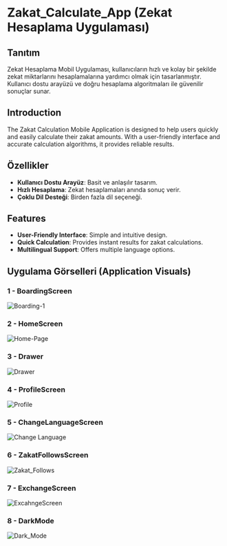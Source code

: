 # Zakat_Calculate_App (Zekat Hesaplama Uygulaması)

## Tanıtım

Zekat Hesaplama Mobil Uygulaması, kullanıcıların hızlı ve kolay bir şekilde zekat miktarlarını hesaplamalarına yardımcı olmak için tasarlanmıştır. Kullanıcı dostu arayüzü ve doğru hesaplama algoritmaları ile güvenilir sonuçlar sunar.
## Introduction
The Zakat Calculation Mobile Application is designed to help users quickly and easily calculate their zakat amounts. With a user-friendly interface and accurate calculation algorithms, it provides reliable results.

## Özellikler

- **Kullanıcı Dostu Arayüz**: Basit ve anlaşılır tasarım.
- **Hızlı Hesaplama**: Zekat hesaplamaları anında sonuç verir.
- **Çoklu Dil Desteği**: Birden fazla dil seçeneği.

## Features
- **User-Friendly Interface**: Simple and intuitive design.
- **Quick Calculation**: Provides instant results for zakat calculations.
- **Multilingual Support**: Offers multiple language options.

## Uygulama Görselleri (Application Visuals)

### 1 - BoardingScreen
![Boarding-1](https://github.com/PMKC3234/Zakat_Calculate_App/assets/117774976/19e6729f-a5cd-41a4-bef2-e918fcb6ff37)

### 2 - HomeScreen
![Home-Page](https://github.com/PMKC3234/Zakat_Calculate_App/assets/117774976/0bdbfbf3-1ec8-4fa2-bebf-037db5c01e46)

### 3 - Drawer
![Drawer](https://github.com/PMKC3234/Zakat_Calculate_App/assets/117774976/47b6811b-55c8-4f65-90b3-18aa1c1a5564)

### 4 - ProfileScreen
![Profile](https://github.com/PMKC3234/Zakat_Calculate_App/assets/117774976/0f691697-67cb-4de6-9fec-ca4f1bbe9ab8)

### 5 - ChangeLanguageScreen
![Change Language](https://github.com/PMKC3234/Zakat_Calculate_App/assets/117774976/3a5e9bd9-a146-4a9a-a5ac-e2970aa86e8b)

### 6 - ZakatFollowsScreen
![Zakat_Follows](https://github.com/PMKC3234/Zakat_Calculate_App/assets/117774976/75d0e211-c24e-4e73-a1d1-091951163627)

### 7 - ExchangeScreen
![ExcahngeScreen](https://github.com/PMKC3234/Zakat_Calculate_App/assets/117774976/a3be593e-9b4a-41cd-924d-1b191d159016)

### 8 - DarkMode
![Dark_Mode](https://github.com/PMKC3234/Zakat_Calculate_App/assets/117774976/0aea232b-8952-49c4-8022-1f8b18cdb53f)
